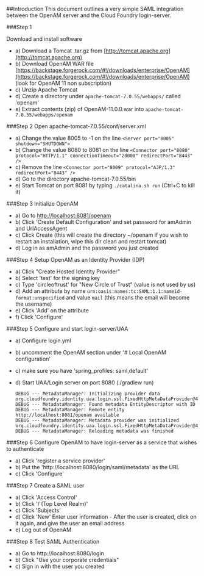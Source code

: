 ##Introduction
This document outlines a very simple SAML integration between the OpenAM server and the 
Cloud Foundry login-server. 

###Step 1

Download and install software

  - a) Download a Tomcat .tar.gz from [http://tomcat.apache.org](http://tomcat.apache.org)
  - b) Download OpenAM WAR file [https://backstage.forgerock.com/#!/downloads/enterprise/OpenAM](https://backstage.forgerock.com/#!/downloads/enterprise/OpenAM) (look for OpenAM 11 non subscription)
  - c) Unzip Apache Tomcat
  - d) Create a directory under `apache-tomcat-7.0.55/webapps/` called 'openam'
  - e) Extract contents (zip) of OpenAM-11.0.0.war into `apache-tomcat-7.0.55/webapps/openam`

###Step 2
Open apache-tomcat-7.0.55/conf/server.xml

  - a) Change the value 8005 to -1 on the line 
    `<Server port="8005" shutdown="SHUTDOWN">`
  - b) Change the value 8080 to 8081 on the line 
    `<Connector port="8080" protocol="HTTP/1.1"
               connectionTimeout="20000"
               redirectPort="8443" />`
  - c) Remove the line 
    `<Connector port="8009" protocol="AJP/1.3" redirectPort="8443" />`
  - d) Go to the directory apache-tomcat-7.0.55/bin
  - e) Start Tomcat on port 8081 by typing `./catalina.sh run` (Ctrl+C to kill it)

###Step 3
Initialize OpenAM

  - a) Go to [http://localhost:8081/openam](http://localhost:8081/openam)
  - b) Click 'Create Default Configuration' and set password for amAdmin and UrlAccessAgent
  - c) Click Create
     (this will create the directory ~/openam 
      if you wish to restart an installation, wipe this dir clean and restart tomcat)
  - d) Log in as amAdmin and the password you just created

###Step 4
Setup OpenAM as an Identity Provider (IDP)

  - a) Click "Create Hosted Identity Provider"
  - b) Select 'test' for the signing key
  - c) Type 'circleoftrust' for "New Circle of Trust" (value is not used by us)
  - d) Add an attribute by name `urn:oasis:names:tc:SAML:1.1:nameid-format:unspecified` and value `mail` (this means the email will become the username)
  - e) Click 'Add' on the attribute
  - f) Click 'Configure'


###Step 5
Configure and start login-server/UAA

  - a) Configure login.yml
  - b) uncomment the OpenAM section under '# Local OpenAM configuration'
  - c) make sure you have 'spring_profiles: saml,default'
  - d) Start UAA/Login server on port 8080 (./gradlew run)

        DEBUG --- MetadataManager: Initializing provider data org.cloudfoundry.identity.uaa.login.ssl.FixedHttpMetaDataProvider@41f4a18b
        DEBUG --- MetadataManager: Found metadata EntityDescriptor with ID
        DEBUG --- MetadataManager: Remote entity http://localhost:8081/openam available
        DEBUG --- MetadataManager: Metadata provider was initialized org.cloudfoundry.identity.uaa.login.ssl.FixedHttpMetaDataProvider@41f4a18b
        DEBUG --- MetadataManager: Reloading metadata was finished

###Step 6
Configure OpenAM to have login-server as a service that wishes to authenticate

  - a) Click 'register a service provider'
  - b) Put the 'http://localhost:8080/login/saml/metadata' as the URL
  - c) Click 'Configure'

###Step 7
Create a SAML user

  - a) Click 'Access Control'
  - b) Click '/ (Top Level Realm)'
  - c) Click 'Subjects'
  - d) Click 'New'
    Enter user information - 
    After the user is created, click on it again, and give the user an email address
  - e) Log out of OpenAM

###Step 8
Test SAML Authentication

  - a) Go to http://localhost:8080/login
  - b) Click "Use your corporate credentials"
  - c) Sign in with the user you created
